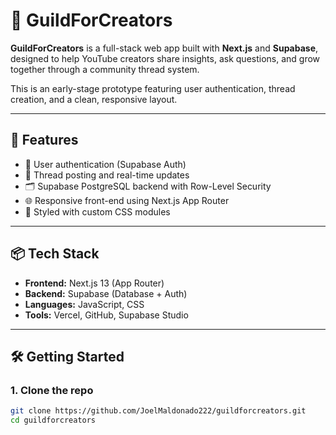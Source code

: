 # 🧵 GuildForCreators

**GuildForCreators** is a full-stack web app built with **Next.js** and **Supabase**, designed to help YouTube creators share insights, ask questions, and grow together through a community thread system.

This is an early-stage prototype featuring user authentication, thread creation, and a clean, responsive layout.

---

## 🚀 Features

- 🔐 User authentication (Supabase Auth)
- 📝 Thread posting and real-time updates
- 🗂️ Supabase PostgreSQL backend with Row-Level Security
- 🌐 Responsive front-end using Next.js App Router
- 🧱 Styled with custom CSS modules

---

## 📦 Tech Stack

- **Frontend:** Next.js 13 (App Router)
- **Backend:** Supabase (Database + Auth)
- **Languages:** JavaScript, CSS
- **Tools:** Vercel, GitHub, Supabase Studio

---

## 🛠️ Getting Started

### 1. Clone the repo

```bash
git clone https://github.com/JoelMaldonado222/guildforcreators.git
cd guildforcreators

